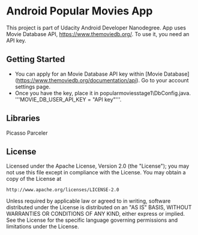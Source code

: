 # Android Popular Movies App

This project is part of Udacity Android Developer Nanodegree. App uses Movie Database API, https://www.themoviedb.org/. To use it, you need an API key.


## Getting Started

- You can apply for an Movie Database API key within [Movie Database] (https://www.themoviedb.org/documentation/api). Go to your account settings page.  
- Once you have the key, place it in popularmoviesstage1\DbConfig.java. '''MOVIE_DB_USER_API_KEY = "API key"'''.


## Libraries

Picasso
Parceler


## License

Licensed under the Apache License, Version 2.0 (the "License");
you may not use this file except in compliance with the License.
You may obtain a copy of the License at

    http://www.apache.org/licenses/LICENSE-2.0

Unless required by applicable law or agreed to in writing, software
distributed under the License is distributed on an "AS IS" BASIS,
WITHOUT WARRANTIES OR CONDITIONS OF ANY KIND, either express or implied.
See the License for the specific language governing permissions and
limitations under the License.
